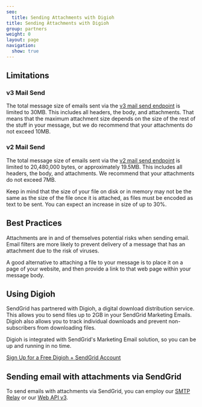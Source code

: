 ```yaml
---
seo:
  title: Sending Attachments with Digioh
title: Sending Attachments with Digioh
group: partners
weight: 0
layout: page
navigation:
  show: true
---
```


## Limitations

### v3 Mail Send

The total message size of emails sent via the [v3 mail send endpoint](https://sendgrid.api-docs.io/v3.0/mail-send) is limited to 30MB. This includes all headers, the body, and attachments. That means
that the maximum attachment size depends on the size of the rest of the
stuff in your message, but we do recommend that your attachments do not exceed 10MB.

### v2 Mail Send

The total message size of emails sent via the [v2 mail send endpoint](https://www.twilio.com/docs/sendgrid/api/v2/mail) is limited to 20,480,000 bytes, or approximately
19.5MB. This includes all headers, the body, and attachments. We recommend that your attachments do not exceed 7MB.

<call-out>

Keep in mind that the size of your file on disk or in memory may
not be the same as the size of the file once it is attached, as files must
be encoded as text to be sent. You can expect an increase in size of up
to 30%.

</call-out>

## Best Practices

Attachments are in and of themselves potential risks when sending email.
Email filters are more likely to prevent delivery of a message that has an attachment
due to the risk of viruses.

A good alternative to attaching a file to your message is to place it on a page of your website,
and then provide a link to that web page within your message body.

## Using Digioh

SendGrid has partnered with Digioh, a digital download distribution service. This allows you to send
files up to 2GB in your SendGrid Marketing Emails. Digioh also allows you to track individual
downloads and prevent non-subscribers from downloading files.

Digioh is integrated with SendGrid's Marketing Email solution, so you can be up and running in no time.

[Sign Up for a Free Digioh + SendGrid
Account](https://digioh.com/sendgrid)

## Sending email with attachments via SendGrid

To send emails with attachments via SendGrid, you can employ our [SMTP Relay]({{root_url}}/glossary/smtp-relay) or our [Web API v3](https://sendgrid.api-docs.io/v3.0/mail-send).
